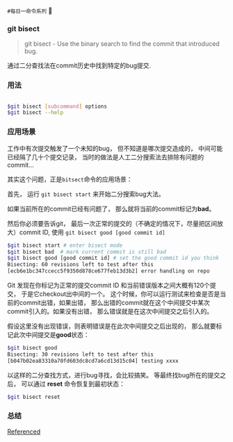 `#每日一命令系列` :muscle:


### git bisect

> git bisect - Use the binary search to find the commit that introduced bug.

通过二分查找法在commit历史中找到特定的bug提交.



### 用法

```bash

$git bisect [subcommand] options
$git bisect --help
```


### 应用场景

工作中有次提交触发了一个未知的bug， 但不知道是哪次提交造成的， 中间可能已经隔了几十个提交记录， 当时的做法是人工二分搜索法去排除有问题的commit...

其实这个问题，正是`bitsect`命令的应用场景：

首先， 运行 `git bisect start` 来开始二分搜索bug大法。

如果当前所在的commit已经有问题了， 那么就将当前的commit标记为**bad**。

然后你必须要告诉git， 最后一次正常的提交的（不确定的情况下，尽量把区间放大）commit ID, 使用 `git bisect good [good commit id]`

```bash
$git bisect start # enter bisect mode
$git bisect bad  # mark current commit is still bad
$git bisect good [good commit id] # set the good commit id you think
Bisecting: 60 revisions left to test after this
[ecb6e1bc347ccecc5f9350d878ce677feb13d3b2] error handling on repo
```
Git 发现在你标记为正常的提交commit ID 和当前错误版本之间大概有120个提交， 于是它checkout出中间的一个。 这个时候，你可以运行测试来检查是否是当前的commit出错，如果出错， 那么出错的commit就在这个中间提交中某次commit引入的。如果没有出错， 那么错误就是在这次中间提交之后引入的。

假设这里没有出现错误，则表明错误是在此次中间提交之后出现的， 那么就要标记此次中间提交是**good**状态：

```bash
$git bisect good
Bisecting: 30 revisions left to test after this
[b047b02ea83310a70fd603dc8cd7a6cd13d15c04] testing xxxx
```

以这样的二分查找方式，进行bug寻找，会比较搞笑。 等最终找bug所在的提交之后， 可以通过 **reset** 命令恢复到最初状态：

```bash
$git bisect reset
```

### 总结

[Referenced](http://iissnan.com/progit/html/zh/ch6_5.html)
